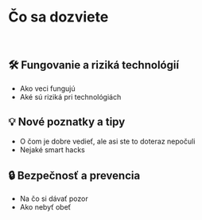 # Čo sa dozviete

<br>

## 🛠️ Fungovanie a riziká technológií

- Ako veci fungujú
- Aké sú riziká pri technológiách

## 💡 Nové poznatky a tipy

- O čom je dobre vedieť, ale asi ste to doteraz nepočuli
- Nejaké smart hacks

## 🔒 Bezpečnosť a prevencia

- Na čo si dávať pozor
- Ako nebyť obeť
